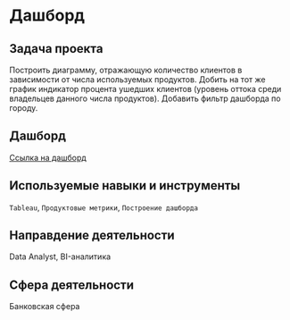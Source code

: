 # Дашборд
## Задача проекта
Построить диаграмму, отражающую количество клиентов в зависимости от числа используемых продуктов.
Добить на тот же график индикатор процента ушедших клиентов (уровень оттока среди владельцев данного числа продуктов).
Добавить фильтр дашборда по городу.

## Дашборд
[Ссылка на дашборд](https://public.tableau.com/app/profile/natalia.strizh/viz/Bank_16824268227330/Dashboard1?publish=yes)


## Используемые навыки и инструменты
`Tableau`, `Продуктовые метрики`, `Построение дашборда`

## Направдение деятельности
Data Analyst, BI-аналитика

## Сфера деятельности
Банковская сфера
